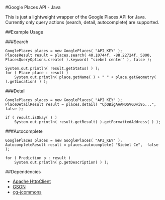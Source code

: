 #Google Places API - Java

This is just a lightweight wrapper of the Google Places API for Java. Currently only query actions (search, detail, autocomplete) are supported.

##Example Usage

###Search
```
GooglePlaces places = new GooglePlaces( "API_KEY" );
PlacesResult result = places.search( 40.10744f, -88.22724f, 5000, PlacesQueryOptions.create( ).keyword( "siebel center" ), false );
		
System.out.println( result.getStatus( ) );
for ( Place place : result )
	System.out.println( place.getName( ) + " " + place.getGeometry( ).getLocation( ) );
```

###Detail
```
GooglePlaces places = new GooglePlaces( "API_KEY" );
PlaceDetailResult result = places.detail( "CpQBigAAANDSVGDvi95...",  false );
		
if ( result.isOkay( ) )
	System.out.println( result.getResult( ).getFormattedAddress( ) );
```

###Autocomplete
```
GooglePlaces places = new GooglePlaces( "API_KEY" );
AutocompleteResult result = places.autocomplete( "Siebel Ce",  false );
		
for ( Prediction p : result )
	System.out.println( p.getDescription( ) );
```

##Dependencies
 * [Apache HttpClient](http://hc.apache.org/)
 * [GSON](http://code.google.com/p/google-gson/)
 * [cg-jcommons](https://github.com/claygregory/cg-jcommons)
